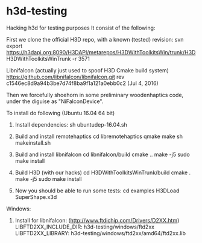 # h3d-testing
Hacking h3d for testing purposes
It consist of the following:

First we clone the official H3D repo, with a known (tested) revision:
svn export https://h3dapi.org:8090/H3DAPI/metarepos/H3DWithToolkitsWin/trunk/H3D H3DWithToolkitsWinTrunk -r 3571

Libnifalcon (actually just used to spoof H3D Cmake build system)
https://github.com/libnifalcon/libnifalcon.git rev c1546ec8d9a94b3be7d74f8ba9f1a121a0ebb0c2 (Jul 4, 2016)

Then we forcefully shoehorn in some preliminary woodenhaptics code, under the diguise as "NiFalconDevice".

To install do following (Ubuntu 16.04 64 bit)
1. Install dependencies: 
     sh ubuntudep-16.04.sh
2. Build and install remotehaptics
     cd libremotehaptics
     qmake
     make
     sh makeinstall.sh
3. Build and install libnifalcon
     cd libnifalcon/build
     cmake ..
     make -j5
     sudo make install
4. Build H3D (with our hacks) 
     cd H3DWithToolkitsWinTrunk/build
     cmake .
     make -j5
     sudo make install

5. Now you should be able to run some tests:
     cd examples
     H3DLoad SuperShape.x3d



Windows:
1. Install for libnifalcon:
(http://www.ftdichip.com/Drivers/D2XX.htm)
LIBFTD2XX_INCLUDE_DIR: h3d-testing/windows/ftd2xx
LIBFTD2XX_LIBRARY: h3d-testing/windows/ftd2xx/amd64/ftd2xx.lib


